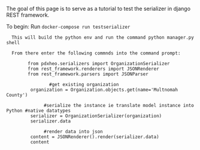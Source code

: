 The goal of this page is to serve as a tutorial to test the serializer in django REST framework.

To begin:
      Run ```docker-compose run testserializer```

      This will build the python env and run the command python manager.py shell

      From there enter the following commnds into the command prompt:

```     from pdxheo.models import Organization
        from pdxheo.serializers import OrganizationSerializer
        from rest_framework.renderers import JSONRenderer
        from rest_framework.parsers import JSONParser

                #get existing organization
         organization = Organization.objects.get(name='Multnomah County')

              #serialize the instance ie translate model instance into Python #native datatypes
         serializer = OrganizationSerializer(organization)
         serializer.data

              #render data into json
         content = JSONRenderer().render(serializer.data)
         content
```
